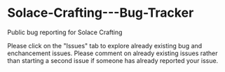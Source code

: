 # Solace-Crafting---Bug-Tracker
Public bug reporting for Solace Crafting

Please click on the "Issues" tab to explore already existing bug and enchancement issues.
Please comment on already existing issues rather than starting a second issue if someone has already reported your issue.
